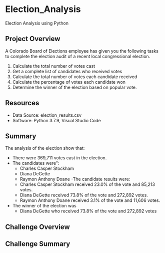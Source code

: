 # Election_Analysis
Election Analysis using Python

## Project Overview
A Colorado Board of Elections employee has given you the following tasks to complete the election audit of a recent local congressional election.

1. Calculate the total number of votes cast
2. Get a complete list of candidates who received votes
3. Calculate the total number of votes each candidate received
4. Calculate the percentage of votes each candidate won
5. Determine the winner of the election based on popular vote. 

## Resources
- Data Source: election_results.csv
- Software: Python 3.7.9, Visual Studio Code

## Summary

The analysis of the election show that:
- There were 369,711 votes cast in the election.
- The candidates were":
  - Charles Casper Stockham
  - Diana DeGette
  - Raymon Anthony Doane
-The candidate results were: 
  - Charles Casper Stockham received 23.0% of the vote and 85,213 votes.
  - Diana DeGette received 73.8% of the vote and 272,892 votes.
  - Raymon Anthony Doane received 3.1% of the vote and 11,606 votes.
- The winner of the election was
  - Diana DeGette who received 73.8% of the vote and 272,892 votes
  
## Challenge Overview

## Challenge Summary

